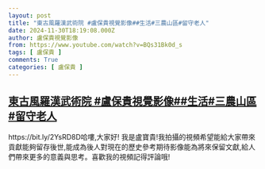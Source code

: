 ```yaml
---
layout: post
title: "東古風羅漢武術院 #盧保貴視覺影像##生活#三農山區#留守老人"
date: 2024-11-30T18:19:08.000Z
author: 盧保貴視覺影像
from: https://www.youtube.com/watch?v=BQs31Bk0d_s
tags: [ 盧保貴 ]
comments: True
categories: [ 盧保貴 ]
---
```

<!--1732990748000-->
[東古風羅漢武術院 #盧保貴視覺影像##生活#三農山區#留守老人](https://www.youtube.com/watch?v=BQs31Bk0d_s)
------

<div>
https://bit.ly/2YsRD8D哈嘍,大家好! 我是盧寶貴!我拍攝的視頻希望能給大家帶來貢獻能夠留存後世,能成為後人對現在的歷史參考期待影像能為將來保留文獻,給人們帶來更多的意義與思考。喜歡我的視頻記得評論哦!
</div>
